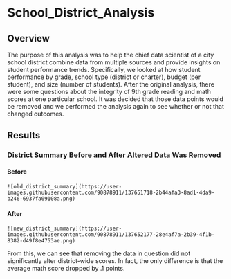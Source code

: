 # School_District_Analysis

## Overview
The purpose of this analysis was to help the chief data scientist of a city school district combine data from multiple sources and provide insights on student performance trends. Specifically, we looked at how student performance by grade, school type (district or charter), budget (per student), and size (number of students). After the original analysis, there were some questions about the integrity of 9th grade reading and math scores at one particular school. It was decided that those data points would be removed and we performed the analysis again to see whether or not that changed outcomes.

## Results

### District Summary Before and After Altered Data Was Removed
#### Before
	![old_district_summary](https://user-images.githubusercontent.com/90878911/137651718-2b44afa3-8ad1-4da9-b246-6937fa09108a.png)
	
#### After	
	![new_district_summary](https://user-images.githubusercontent.com/90878911/137652177-28e4af7a-2b39-4f1b-8382-d49f8e4753ae.png)

From this, we can see that removing the data in question did not significantly alter district-wide scores. In fact, the only difference is that the average math score dropped by .1 points.


